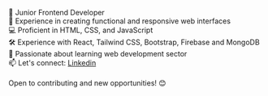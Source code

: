 👋 Junior Frontend Developer
<br/>
🚀 Experience in creating functional and responsive web interfaces
<br/>
💻 Proficient in HTML, CSS, and JavaScript
<br/>
🛠️ Experience with React, Tailwind CSS, Bootstrap, Firebase and MongoDB
<br/>
🌱 Passionate about learning web development sector
<br/>
📫 Let's connect: <a href="https://www.linkedin.com/in/aam364/">Linkedin</a>
<br/><br/>
Open to contributing and new opportunities! 😊



